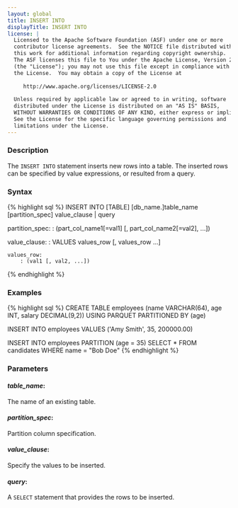 ```yaml
---
layout: global
title: INSERT INTO
displayTitle: INSERT INTO
license: |
  Licensed to the Apache Software Foundation (ASF) under one or more
  contributor license agreements.  See the NOTICE file distributed with
  this work for additional information regarding copyright ownership.
  The ASF licenses this file to You under the Apache License, Version 2.0
  (the "License"); you may not use this file except in compliance with
  the License.  You may obtain a copy of the License at
 
     http://www.apache.org/licenses/LICENSE-2.0
 
  Unless required by applicable law or agreed to in writing, software
  distributed under the License is distributed on an "AS IS" BASIS,
  WITHOUT WARRANTIES OR CONDITIONS OF ANY KIND, either express or implied.
  See the License for the specific language governing permissions and
  limitations under the License.
---
```


### Description

The `INSERT INTO` statement inserts new rows into a table. The inserted rows can be specified by value expressions, or resulted from a query.

### Syntax
{% highlight sql %}
INSERT INTO [TABLE] [db_name.]table_name [partition_spec] value_clause | query

partition_spec:
    : (part_col_name1[=val1] [, part_col_name2[=val2], ...])

value_clause:
    : VALUES values_row [, values_row ...]

    values_row:
        : (val1 [, val2, ...])

{% endhighlight %}

### Examples
{% highlight sql %}
 CREATE TABLE employees (name VARCHAR(64), age INT, salary DECIMAL(9,2))
   USING PARQUET PARTITIONED BY (age)

 INSERT INTO employees
   VALUES ('Amy Smith', 35, 200000.00)

 INSERT INTO employees PARTITION (age = 35)
   SELECT * FROM candidates WHERE name = "Bob Doe"
{% endhighlight %}

### Parameters

#### ***table_name***:
The name of an existing table.

#### ***partition_spec***:
Partition column specification.

#### ***value_clause***:
Specify the values to be inserted.

#### ***query***:
A `SELECT` statement that provides the rows to be inserted.
